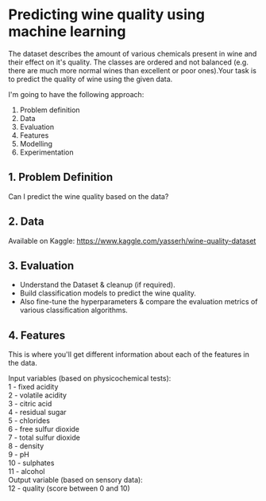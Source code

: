 # Predicting wine quality using machine learning

The dataset describes the amount of various chemicals present in wine and their effect on it's quality. The classes are ordered and not balanced (e.g. there are much more normal wines than excellent or poor ones).Your task is to predict the quality of wine using the given data.

I'm going to have the following approach:
1. Problem definition
2. Data
3. Evaluation
4. Features
5. Modelling
6. Experimentation

## 1. Problem Definition

Can I predict the wine quality based on the data?

## 2. Data

Available on Kaggle: https://www.kaggle.com/yasserh/wine-quality-dataset

## 3. Evaluation

* Understand the Dataset & cleanup (if required).
* Build classification models to predict the wine quality.
* Also fine-tune the hyperparameters & compare the evaluation metrics of various classification algorithms.

## 4. Features

This is where you'll get different information about each of the features in the data.

Input variables (based on physicochemical tests):\
1 - fixed acidity\
2 - volatile acidity\
3 - citric acid\
4 - residual sugar\
5 - chlorides\
6 - free sulfur dioxide\
7 - total sulfur dioxide\
8 - density\
9 - pH\
10 - sulphates\
11 - alcohol\
Output variable (based on sensory data):\
12 - quality (score between 0 and 10)
